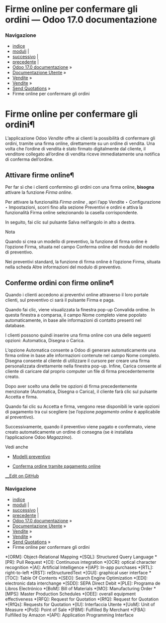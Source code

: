 # Firme online per confermare gli ordini — Odoo 17.0 documentazione

### Navigazione

  * [indice](../../../../genindex.html "Indice generale")
  * [moduli](../../../../py-modindex.html "Indice del modulo Python") |
  * [successivo](get_paid_to_validate.html "Conferma ordine tramite pagamento online") |
  * [precedente](optional_products.html "Prodotti opzionali") |
  * [Odoo 17.0 documentazione](../../../../index-2.html) »
  * [Documentazione Utente](../../../../applications.html) »
  * [Vendite](../../../sales.html) »
  * [Vendite](../../sales.html) »
  * [Send Quotations](../send_quotations.html) »
  * Firme online per confermare gli ordini



# Firme online per confermare gli ordini¶

L’applicazione Odoo _Vendite_ offre ai clienti la possibilità di confermare gli ordini, tramite una firma online, direttamente su un ordine di vendita. Una volta che l’ordine di vendita è stato firmato digitalmente dal cliente, il venditore collegato all’ordine di vendita riceve immediatamente una notifica di conferma dell’ordine.

## Attivare firme online¶

Per far sì che i clienti confermino gli ordini con una firma online, **bisogna** attivare la funzione _Firma online_.

Per attivare la funzionalità _Firma online_ , apri l’app Vendite ‣ Configurazione ‣ Impostazioni, scorri fino alla sezione Preventivi e ordini e attiva la funzionalità Firma online selezionando la casella corrispondente.

In seguito, fai clic sul pulsante Salva nell’angolo in alto a destra.

Nota

Quando si crea un modello di preventivo, la funzione di firma online è l’opzione Firma, situata nel campo Conferma online del modulo del modello di preventivo.

Nei preventivi standard, la funzione di firma online è l’opzione Firma, situata nella scheda Altre informazioni del modulo di preventivo.

## Conferme ordini con firme online¶

Quando i clienti accedono ai preventivi online attraverso il loro portale clienti, sul preventivo ci sarà il pulsante Firma e paga.

Quando fai clic, viene visualizzata la finestra pop-up Convalida ordine. In questa finestra a comparsa, il campo Nome completo viene popolato automaticamente, in base alle informazioni di contatto presenti nel database.

I clienti possono quindi inserire una firma online con una delle seguenti opzioni: Automatica, Disegna o Carica.

L’opzione Automatica consente a Odoo di generare automaticamente una firma online in base alle informazioni contenute nel campo Nome completo. Disegna consente al cliente di utilizzare il cursore per creare una firma personalizzata direttamente nella finestra pop-up. Infine, Carica consente al cliente di caricare dal proprio computer un file di firma precedentemente creato.

Dopo aver scelto una delle tre opzioni di firma precedentemente menzionate (Automatica, Disegna o Carica), il cliente farà clic sul pulsante Accetta e firma.

Quando fai clic su Accetta e firma, vengono rese disponibili le varie opzioni di pagamento tra cui scegliere (se l’opzione _pagamento online_ è applicabile al preventivo).

Successivamente, quando il preventivo viene pagato e confermato, viene creato automaticamente un ordine di consegna (se è installata l’applicazione Odoo _Magazzino_).

Vedi anche

  * [Modelli preventivo](quote_template.html)

  * [Conferma ordine tramite pagamento online](get_paid_to_validate.html)




[ __Edit on GitHub](https://github.com/odoo/documentation/edit/17.0/content/applications/sales/sales/send_quotations/get_signature_to_validate.rst)

### Navigazione

  * [indice](../../../../genindex.html "Indice generale")
  * [moduli](../../../../py-modindex.html "Indice del modulo Python") |
  * [successivo](get_paid_to_validate.html "Conferma ordine tramite pagamento online") |
  * [precedente](optional_products.html "Prodotti opzionali") |
  * [Odoo 17.0 documentazione](../../../../index-2.html) »
  * [Documentazione Utente](../../../../applications.html) »
  * [Vendite](../../../sales.html) »
  * [Vendite](../../sales.html) »
  * [Send Quotations](../send_quotations.html) »
  * Firme online per confermare gli ordini


  *[ORM]: Object-Relational Mapping
  *[SQL]: Structured Query Language
  *[PR]: Pull Request
  *[CI]: Continuous integration
  *[OCR]: optical character recognition
  *[AI]: Artificial Intelligence
  *[IAP]: In-app purchases
  *[RTL]: right-to-left
  *[RST]: reStructuredText
  *[GUI]: graphical user interface
  *[TOC]: Table Of Contents
  *[SEO]: Search Engine Optimization
  *[EDI]: electronic data interchange
  *[SDD]: SEPA Direct Debit
  *[PLE]: Programa de Libros Electrónico
  *[BoM]: Bill of Materials
  *[MO]: Manufacturing Order
  *[MPS]: Master Production Schedules
  *[OEE]: overall equipment effectiveness
  *[RFQ]: Request for Quotation
  *[RfQ]: Request for Quotation
  *[RfQs]: Requests for Quotation
  *[IU]: Interfaccia Utente
  *[UoM]: Unit of Measure
  *[PoS]: Point of Sale
  *[FBM]: Fulfilled By Merchant
  *[FBA]: Fulfilled by Amazon
  *[API]: Application Programming Interface